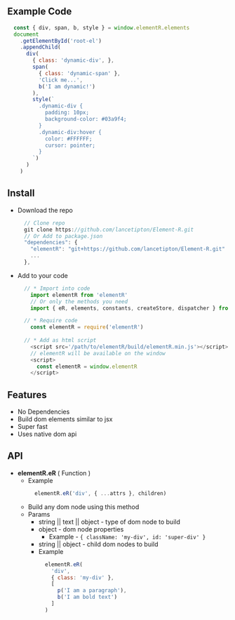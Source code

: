 ## Example Code
```js
  const { div, span, b, style } = window.elementR.elements
  document
    .getElementById('root-el')
    .appendChild(
      div(
        { class: 'dynamic-div', },
        span(
          { class: 'dynamic-span' },
          'Click me...',
          b('I am dynamic!')
        ),
        style(`
          .dynamic-div {
            padding: 10px;
            background-color: #03a9f4;
          }
          .dynamic-div:hover {
            color: #FFFFFF;
            cursor: pointer;
          }
        `)
      )
    )
```

## Install

  * Download the repo
    ```js
      // Clone repo
      git clone https://github.com/lancetipton/Element-R.git
      // Or Add to package.json
      "dependencies": {
        "elementR": "git+https://github.com/lancetipton/Element-R.git"
        ...
      },
    ```
  * Add to your code
    ```js
      // * Import into code
        import elementR from 'elementR'
        // Or only the methods you need
        import { eR, elements, constants, createStore, dispatcher } from 'elementR'

      // * Require code
        const elementR = require('elementR')
      
      // * Add as html script
        <script src='/path/to/elementR/build/elementR.min.js'></script>
        // elementR will be available on the window 
        <script>
          const elementR = window.elementR
        </script>
    ```

## Features
  * No Dependencies
  * Build dom elements similar to jsx
  * Super fast
  * Uses native dom api

## API
  * **elementR.eR** ( Function )
    * Example
      ```js
        elementR.eR('div', { ...attrs }, children)
      ```
    * Build any dom node using this method
    * Params
      * string || text || object - type of dom node to build
      * object - dom node properties 
        * Example - `{ className: 'my-div', id: 'super-div' }`
      * string || object - child dom nodes to build
      * Example
        ```js
          elementR.eR(
            'div',
            { class: 'my-div' },
            [
              p('I am a paragraph'),
              b('I am bold text')
            ]
          )
        ```